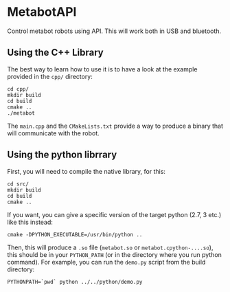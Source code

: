 # MetabotAPI

Control metabot robots using API. This will work both in USB and bluetooth.

## Using the C++ Library

The best way to learn how to use it is to have a look at the example provided in
the `cpp/` directory:

    cd cpp/
    mkdir build
    cd build
    cmake ..
    ./metabot

The `main.cpp` and the `CMakeLists.txt` provide a way to produce a binary that will
communicate with the robot.

## Using the python librrary

First, you will need to compile the native library, for this:

    cd src/
    mkdir build
    cd build
    cmake ..

If you want, you can give a specific version of the target python (2.7, 3 etc.) like
this instead:

    cmake -DPYTHON_EXECUTABLE=/usr/bin/python ..

Then, this will produce a `.so` file (`metabot.so` or `metabot.cpython-....so`), this
should be in your `PYTHON_PATH` (or in the directory where you run python command). For
example, you can run the `demo.py` script from the build directory:

    PYTHONPATH=`pwd` python ../../python/demo.py



